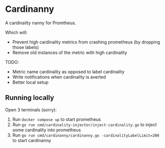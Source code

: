 # Cardinanny

A cardinailty nanny for Promtheus.

Which will:

* Prevent high cardinality metrics from crashing prometheus (by dropping those labels)
* Remove old instances of the metric with high cardinality

TODO:

* Metric name cardinality as opposed to label cardinality
* Write notifications when cardinality is averted
* Better local setup

## Running locally

Open 3 terminals (sorry):

1. Run `docker compose up` to start prometheus
2. Run `go run cmd/cardinality-injector/inject-cardinality.go` to inject some cardinality into prometheus
3. Run `go run cmd/cardinanny/cardinanny.go -cardinalityLabelLimit=200` to start cardinanny